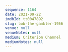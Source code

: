 ```yaml
---
sequence: 1164
date: 2021-09-22
imdbId: tt0047892
slug: bob-the-gambler-1956
venue: null
venueNotes: null
medium: Criterion Channel
mediumNotes: null
---
```

